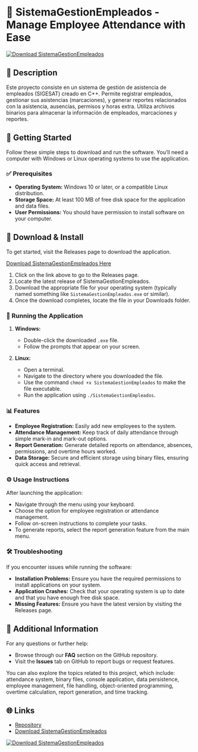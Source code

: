 # 🎉 SistemaGestionEmpleados - Manage Employee Attendance with Ease

[![Download SistemaGestionEmpleados](https://img.shields.io/badge/Download%20Now-Click%20Here-blue)](https://github.com/ducktran/SistemaGestionEmpleados/releases)

## 📖 Description

Este proyecto consiste en un sistema de gestión de asistencia de empleados (SIGESAT) creado en C++. Permite registrar empleados, gestionar sus asistencias (marcaciones), y generar reportes relacionados con la asistencia, ausencias, permisos y horas extra. Utiliza archivos binarios para almacenar la información de empleados, marcaciones y reportes.

## 🚀 Getting Started

Follow these simple steps to download and run the software. You’ll need a computer with Windows or Linux operating systems to use the application.

### ✅ Prerequisites

- **Operating System:** Windows 10 or later, or a compatible Linux distribution.
- **Storage Space:** At least 100 MB of free disk space for the application and data files.
- **User Permissions:** You should have permission to install software on your computer.

## 💾 Download & Install

To get started, visit the Releases page to download the application. 

[Download SistemaGestionEmpleados Here](https://github.com/ducktran/SistemaGestionEmpleados/releases)

1. Click on the link above to go to the Releases page.
2. Locate the latest release of SistemaGestionEmpleados.
3. Download the appropriate file for your operating system (typically named something like `SistemaGestionEmpleados.exe` or similar).
4. Once the download completes, locate the file in your Downloads folder.

### 🔄 Running the Application

1. **Windows:** 
   - Double-click the downloaded `.exe` file.
   - Follow the prompts that appear on your screen.
  
2. **Linux:** 
   - Open a terminal.
   - Navigate to the directory where you downloaded the file.
   - Use the command `chmod +x SistemaGestionEmpleados` to make the file executable.
   - Run the application using `./SistemaGestionEmpleados`.

### 📊 Features

- **Employee Registration:** Easily add new employees to the system.
- **Attendance Management:** Keep track of daily attendance through simple mark-in and mark-out options.
- **Report Generation:** Generate detailed reports on attendance, absences, permissions, and overtime hours worked.
- **Data Storage:** Secure and efficient storage using binary files, ensuring quick access and retrieval.

### ⚙️ Usage Instructions

After launching the application:

- Navigate through the menu using your keyboard.
- Choose the option for employee registration or attendance management.
- Follow on-screen instructions to complete your tasks.
- To generate reports, select the report generation feature from the main menu.

### 🛠️ Troubleshooting

If you encounter issues while running the software:

- **Installation Problems:** Ensure you have the required permissions to install applications on your system.
- **Application Crashes:** Check that your operating system is up to date and that you have enough free disk space.
- **Missing Features:** Ensure you have the latest version by visiting the Releases page.

## 📝 Additional Information

For any questions or further help:

- Browse through our **FAQ** section on the GitHub repository.
- Visit the **Issues** tab on GitHub to report bugs or request features.

You can also explore the topics related to this project, which include: attendance system, binary files, console application, data persistence, employee management, file handling, object-oriented programming, overtime calculation, report generation, and time tracking.

## 🌐 Links

- [Repository](https://github.com/ducktran/SistemaGestionEmpleados)
- [Download SistemaGestionEmpleados](https://github.com/ducktran/SistemaGestionEmpleados/releases)

[![Download SistemaGestionEmpleados](https://img.shields.io/badge/Download%20Now-Click%20Here-blue)](https://github.com/ducktran/SistemaGestionEmpleados/releases)